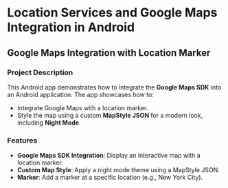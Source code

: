 # Location Services and Google Maps Integration in Android
## Google Maps Integration with Location Marker

### Project Description

This Android app demonstrates how to integrate the **Google Maps SDK** into an Android application. The app showcases how to:
- Integrate Google Maps with a location marker.
- Style the map using a custom **MapStyle JSON** for a modern look, including **Night Mode**.

### Features

- **Google Maps SDK Integration**: Display an interactive map with a location marker.
- **Custom Map Style**: Apply a night mode theme using a MapStyle JSON.
- **Marker**: Add a marker at a specific location (e.g., New York City).
